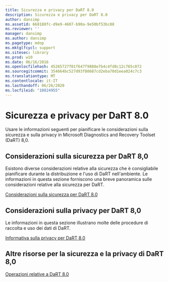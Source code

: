 ```yaml
---
title: Sicurezza e privacy per DaRT 8.0
description: Sicurezza e privacy per DaRT 8.0
author: dansimp
ms.assetid: 668188fc-d9e9-4607-b90a-9e50bf53bc88
ms.reviewer: ''
manager: dansimp
ms.author: dansimp
ms.pagetype: mdop
ms.mktglfcycl: support
ms.sitesec: library
ms.prod: w10
ms.date: 06/16/2016
ms.openlocfilehash: 45265727f01f647f9888e7b4c4fd8c12c765c072
ms.sourcegitcommit: 354664bc527d93f80687cd2eba70d1eea024c7c3
ms.translationtype: MT
ms.contentlocale: it-IT
ms.lasthandoff: 06/26/2020
ms.locfileid: "10824955"
---
```

# Sicurezza e privacy per DaRT 8.0


Usare le informazioni seguenti per pianificare le considerazioni sulla sicurezza e sulla privacy in Microsoft Diagnostics and Recovery Toolset (DaRT) 8,0.

## Considerazioni sulla sicurezza per DaRT 8,0


Esistono diverse considerazioni relative alla sicurezza che è consigliabile pianificare durante la distribuzione e l'uso di DaRT nell'ambiente. Le informazioni in questa sezione forniscono una breve panoramica sulle considerazioni relative alla sicurezza per DaRT.

[Considerazioni sulla sicurezza per DaRT 8.0](security-considerations-for-dart-80--dart-8.md)

## Considerazioni sulla privacy per DaRT 8,0


Le informazioni in questa sezione illustrano molte delle procedure di raccolta e uso dei dati di DaRT.

[Informativa sulla privacy per DaRT 8.0](dart-80-privacy-statement-dart-8.md)

## Altre risorse per la sicurezza e la privacy di DaRT 8,0


[Operazioni relative a DaRT 8.0](operations-for-dart-80-dart-8.md)

 

 





